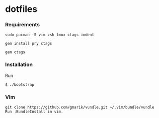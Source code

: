 # dotfiles

### Requirements

    sudo pacman -S vim zsh tmux ctags indent

    gem install pry ctags

    gem ctags

### Installation

Run

    $ ./bootstrap

### Vim

    git clone https://github.com/gmarik/vundle.git ~/.vim/bundle/vundle
    Run :BundleInstall in vim.
